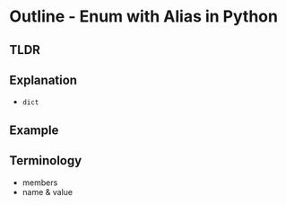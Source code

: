 # Outline - Enum with Alias in Python

## TLDR

## Explanation

* `dict`

## Example

## Terminology

* members
* name & value